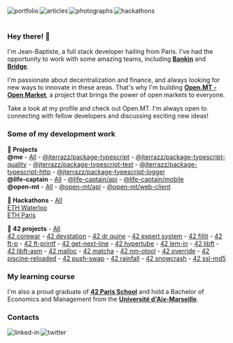 [<img align="left" alt="portfolio" src="https://img.shields.io/badge/portfolio-%23eaecf0.svg?&style=for-the-badge" />](https://jterrazz.com)
[<img align="left" alt="articles" src="https://img.shields.io/badge/articles-%23253C78.svg?&style=for-the-badge&logoColor=white" />](https://jterrazz.com/link/articles)
[<img align="left" alt="photographs" src="https://img.shields.io/badge/photographs-%23eaecf0.svg?&style=for-the-badge" />](https://jterrazz.com/link/photographs)
[<img align="left" alt="hackathons" src="https://img.shields.io/badge/hackathons-%23253C78.svg?&style=for-the-badge&logoColor=white" />](https://jterrazz.com/link/hackathons)
</br></br>

### Hey there! 👋

I'm Jean-Baptiste, a full stack developer hailing from Paris. I've had the opportunity to work with some amazing teams, including [**Bankin**](http://bankin.com/) and [**Bridge**](http://bridgeapi.io/).

I'm passionate about decentralization and finance, and always looking for new ways to innovate in these areas. That's why I'm building [**Open.MT - Open Market**](https://blog.open.mt), a project that brings the power of open markets to everyone.

Take a look at my profile and check out Open.MT. I'm always open to connecting with fellow developers and discussing exciting new ideas!

### Some of my development work

**📘 Projects** </br>
**@me** - [All](https://github.com/stars/jterrazz/lists/jterrazz) - [@jterrazz/package-typescript](https://github.com/jterrazz/package-typescript) - [@jterrazz/package-typescript-quality](https://github.com/jterrazz/package-typescript-quality) - [@jterrazz/package-typescript-test](https://github.com/jterrazz/package-typescript-test) - [@jterrazz/package-typescript-http](https://github.com/jterrazz/package-typescript-http) - [@jterrazz/package-typescript-logger](https://github.com/jterrazz/package-typescript-logger) </br>
**@life-captain** - [All](https://github.com/stars/jterrazz/lists/life-captain) - [@life-captain/api](https://github.com/jterrazz/life-captain-api) - [@life-captain/mobile](https://github.com/jterrazz/life-captain-mobile) </br>
**@open-mt** - [All](https://github.com/stars/jterrazz/lists/open-mt) - [@open-mt/api](https://github.com/jterrazz/open-mt-api) - [@open-mt/web-client](https://github.com/jterrazz/open-mt-web-client) </br>

**📙 Hackathons** - [All](https://github.com/stars/jterrazz/lists/hackathons) </br>
[ETH Waterloo](https://github.com/jterrazz/hackathons.ethwaterloo-defi-dy) </br>
[ETH Paris](https://github.com/jterrazz/hackathons.ethparis-collective) </br>

**📕 42 projects** - [All](https://github.com/stars/jterrazz/lists/42) </br>
[42 corewar](https://github.com/jterrazz/42-corewar) - [42 devstation](https://github.com/jterrazz/42-docker-devstation) - [42 dr quine](https://github.com/jterrazz/42-dr-quine) - [42 expert system](https://github.com/jterrazz/42-expert-system) - [42 fillit](https://github.com/jterrazz/42-fillit) - [42 ft-p](https://github.com/jterrazz/42-ft-p) - [42 ft-printf](https://github.com/jterrazz/42-ft-printf) - [42 get-next-line](https://github.com/jterrazz/42-get-next-line) - [42 hypertube](https://github.com/jterrazz/42-hypertube) - [42 lem-in](https://github.com/jterrazz/42-lem-in) - [42 libft](https://github.com/jterrazz/42-libft) - [42 libft-asm](https://github.com/jterrazz/42-libft-asm) - [42 malloc](https://github.com/jterrazz/42-malloc) - [42 matcha](https://github.com/jterrazz/42-matcha) - [42 nm-otool](https://github.com/jterrazz/42-nm-otool) - [42 override](https://github.com/jterrazz/42-override) - [42 piscine-reloaded](https://github.com/jterrazz/42-piscine-reloaded) - [42 push-swap](https://github.com/jterrazz/42-push-swap) - [42 rainfall](https://github.com/jterrazz/42-rainfall) - [42 snowcrash](https://github.com/jterrazz/42-snowcrash) - [42 ssl-md5](https://github.com/jterrazz/42-ssl-md5)

### My learning course

I'm also a proud graduate of [**42 Paris School**](https://www.42.fr/) and hold a Bachelor of Economics and Management from the [**Université d'Aix-Marseille**](https://feg.univ-amu.fr/).

### Contacts

[<img align="left" alt="linked-in" src="https://img.shields.io/badge/linkedin-%232B59C3.svg?&style=for-the-badge&logo=linkedin&logoColor=white" />](https://www.linkedin.com/in/jterrazz)
[<img align="left" alt="twitter" src="https://img.shields.io/badge/twitter-%232B59C3.svg?&style=for-the-badge&logo=twitter&logoColor=white" />](https://twitter.com/j_terrazz)
